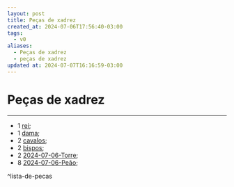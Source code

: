 ```yaml
---
layout: post
title: Peças de xadrez
created_at: 2024-07-06T17:56:40-03:00
tags:
  - v0
aliases:
  - Peças de xadrez
  - peças de xadrez
updated at: 2024-07-07T16:16:59-03:00
---
```

# Peças de xadrez
----
-  1 [rei](_insight/2024-07-07-Rei.md);
-  1 [dama](_insight/2024-07-07-Dama.md);
-  2 [cavalos](_insight/2024-07-06-Cavalo.md);
-  2 [bispos](_insight/2024-07-07-Bispo.md);
-  2 [2024-07-06-Torre](_insight/2024-07-06-Torre.md);
-  8 [2024-07-06-Peão](_insight/2024-07-06-Peão.md);

^lista-de-pecas